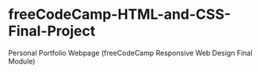 # freeCodeCamp-HTML-and-CSS-Final-Project
Personal Portfolio Webpage (freeCodeCamp Responsive Web Design Final Module)
